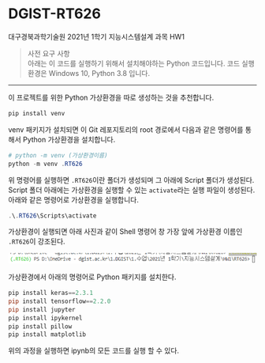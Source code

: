 # DGIST-RT626

대구경북과학기술원 2021년 1학기 지능시스템설계 과목 HW1

> 사전 요구 사항  
> 아래는 이 코드를 실행하기 위해서 설치해야하는 Python 코드입니다. 코드 실행 환경은 Windows 10, Python 3.8 입니다.
---

이 프로젝트를 위한 Python 가상환경을 따로 생성하는 것을 추천합니다.
```powershell
pip install venv
```

venv 패키지가 설치되면 이 Git 레포지토리의 root 경로에서 다음과 같은 명령어를 통해서 Python 가상환경을 설치합니다.
```powershell
# python -m venv (가상환경이름)
python -m venv .RT626

```

위 명령어를 실행하면 `.RT626`이란 폴더가 생성되며 그 아래에 Script 폴더가 생성된다. Script 폴더 아래에는 가상환경을 실행할 수 있는 `activate`라는 실행 파일이 생성된다. 아래와 같은 명령어로 가상환경을 실행합니다.
```powershell
.\.RT626\Scripts\activate
```

가상환경이 실행되면 아래 사진과 같이 Shell 명령어 창 가장 앞에 가상환경 이름인 `.RT626`이 강조된다.  

![image](https://github.com/VanguardDream/DGIST-RT626/blob/master/readme/1.png?raw=true)


가상환경에서 아래의 명령어로 Python 패키지를 설치한다.
```powershell
pip install keras==2.3.1
pip install tensorflow==2.2.0
pip install jupyter
pip install ipykernel
pip install pillow
pip install matplotlib
```

위의 과정을 실행하면 ipynb의 모든 코드를 실행 할 수 있다.  